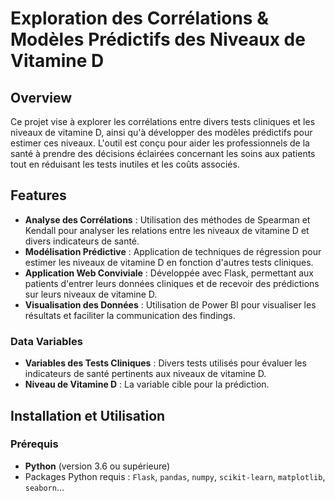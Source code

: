 # Exploration des Corrélations & Modèles Prédictifs des Niveaux de Vitamine D

## Overview
Ce projet vise à explorer les corrélations entre divers tests cliniques et les niveaux de vitamine D, ainsi qu'à développer des modèles prédictifs pour estimer ces niveaux. L'outil est conçu pour aider les professionnels de la santé à prendre des décisions éclairées concernant les soins aux patients tout en réduisant les tests inutiles et les coûts associés.

## Features
- **Analyse des Corrélations** : Utilisation des méthodes de Spearman et Kendall pour analyser les relations entre les niveaux de vitamine D et divers indicateurs de santé.
- **Modélisation Prédictive** : Application de techniques de régression pour estimer les niveaux de vitamine D en fonction d'autres tests cliniques.
- **Application Web Conviviale** : Développée avec Flask, permettant aux patients d'entrer leurs données cliniques et de recevoir des prédictions sur leurs niveaux de vitamine D.
- **Visualisation des Données** : Utilisation de Power BI pour visualiser les résultats et faciliter la communication des findings.

### Data Variables
- **Variables des Tests Cliniques** : Divers tests utilisés pour évaluer les indicateurs de santé pertinents aux niveaux de vitamine D.
- **Niveau de Vitamine D** : La variable cible pour la prédiction.

## Installation et Utilisation
### Prérequis
- **Python** (version 3.6 ou supérieure)
- Packages Python requis : `Flask`, `pandas`, `numpy`, `scikit-learn`, `matplotlib`, `seaborn`...
